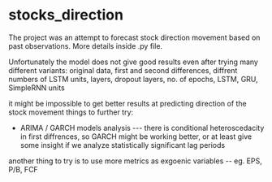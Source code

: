 # stocks_direction

The project was an attempt to forecast stock direction movement based on past observations.
More details inside .py file.

Unfortunately the model does not give good results even after trying many different variants:
original data, first and second differences, diffrent numbers of LSTM units, layers, dropout layers, no. of epochs,
LSTM, GRU, SimpleRNN units

it might be impossible to get better results at predicting direction of the stock movement
things to further try:
- ARIMA / GARCH models analysis --- there is conditional heteroscedacity in first diffrences, so GARCH might be
working better, or at least give some insight if we analyze statistically significant lag periods

another thing to try is to use more metrics as exgoenic variables -- eg. EPS, P/B, FCF
